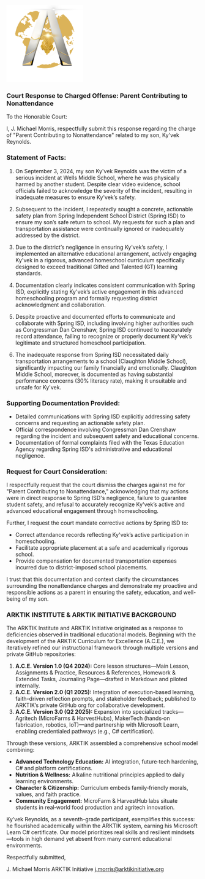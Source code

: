 <img src="../assets/ARKTIK%20Logo.png" alt="ARKTIK Logo" width="200">

### Court Response to Charged Offense: Parent Contributing to Nonattendance

To the Honorable Court:

I, J. Michael Morris, respectfully submit this response regarding the charge of "Parent Contributing to Nonattendance" related to my son, Ky'vek Reynolds.

### Statement of Facts:

1. On September 3, 2024, my son Ky'vek Reynolds was the victim of a serious incident at Wells Middle School, where he was physically harmed by another student. Despite clear video evidence, school officials failed to acknowledge the severity of the incident, resulting in inadequate measures to ensure Ky'vek’s safety.

2. Subsequent to the incident, I repeatedly sought a concrete, actionable safety plan from Spring Independent School District (Spring ISD) to ensure my son’s safe return to school. My requests for such a plan and transportation assistance were continually ignored or inadequately addressed by the district.

3. Due to the district’s negligence in ensuring Ky'vek’s safety, I implemented an alternative educational arrangement, actively engaging Ky'vek in a rigorous, advanced homeschool curriculum specifically designed to exceed traditional Gifted and Talented (GT) learning standards.

4. Documentation clearly indicates consistent communication with Spring ISD, explicitly stating Ky'vek’s active engagement in this advanced homeschooling program and formally requesting district acknowledgment and collaboration.

5. Despite proactive and documented efforts to communicate and collaborate with Spring ISD, including involving higher authorities such as Congressman Dan Crenshaw, Spring ISD continued to inaccurately record attendance, failing to recognize or properly document Ky'vek’s legitimate and structured homeschool participation.

6. The inadequate response from Spring ISD necessitated daily transportation arrangements to a school (Claughton Middle School), significantly impacting our family financially and emotionally. Claughton Middle School, moreover, is documented as having substantial performance concerns (30% literacy rate), making it unsuitable and unsafe for Ky'vek.

### Supporting Documentation Provided:

* Detailed communications with Spring ISD explicitly addressing safety concerns and requesting an actionable safety plan.
* Official correspondence involving Congressman Dan Crenshaw regarding the incident and subsequent safety and educational concerns.
* Documentation of formal complaints filed with the Texas Education Agency regarding Spring ISD's administrative and educational negligence.

### Request for Court Consideration:

I respectfully request that the court dismiss the charges against me for "Parent Contributing to Nonattendance," acknowledging that my actions were in direct response to Spring ISD's negligence, failure to guarantee student safety, and refusal to accurately recognize Ky'vek’s active and advanced educational engagement through homeschooling.

Further, I request the court mandate corrective actions by Spring ISD to:

* Correct attendance records reflecting Ky'vek’s active participation in homeschooling.
* Facilitate appropriate placement at a safe and academically rigorous school.
* Provide compensation for documented transportation expenses incurred due to district-imposed school placements.

I trust that this documentation and context clarify the circumstances surrounding the nonattendance charges and demonstrate my proactive and responsible actions as a parent in ensuring the safety, education, and well-being of my son.

### ARKTIK INSTITUTE & ARKTIK INITIATIVE BACKGROUND

The ARKTIK Institute and ARKTIK Initiative originated as a response to deficiencies observed in traditional educational models. Beginning with the development of the ARKTIK Curriculum for Excellence (A.C.E.), we iteratively refined our instructional framework through multiple versions and private GitHub repositories:

1. **A.C.E. Version 1.0 (Q4 2024):** Core lesson structures—Main Lesson, Assignments & Practice, Resources & References, Homework & Extended Tasks, Journaling Page—drafted in Markdown and piloted internally.
2. **A.C.E. Version 2.0 (Q1 2025):** Integration of execution-based learning, faith-driven reflection prompts, and stakeholder feedback; published to ARKTIK’s private GitHub org for collaborative development.
3. **A.C.E. Version 3.0 (Q2 2025):** Expansion into specialized tracks—Agritech (MicroFarms & HarvestHubs), MakerTech (hands‑on fabrication, robotics, IoT)—and partnership with Microsoft Learn, enabling credentialed pathways (e.g., C# certification).

Through these versions, ARKTIK assembled a comprehensive school model combining:

* **Advanced Technology Education:** AI integration, future‑tech hardening, C# and platform certifications.
* **Nutrition & Wellness:** Alkaline nutritional principles applied to daily learning environments.
* **Character & Citizenship:** Curriculum embeds family‑friendly morals, values, and faith practice.
* **Community Engagement:** MicroFarm & HarvestHub labs situate students in real‑world food production and agritech innovation.

Ky’vek Reynolds, as a seventh-grade participant, exemplifies this success: he flourished academically within the ARKTIK system, earning his Microsoft Learn C# certificate. Our model prioritizes real skills and resilient mindsets—tools in high demand yet absent from many current educational environments.

Respectfully submitted,

J. Michael Morris
ARKTIK Initiative
[j.morris@arktikinitiative.org](mailto:j.morris@arktikinitiative.org)

